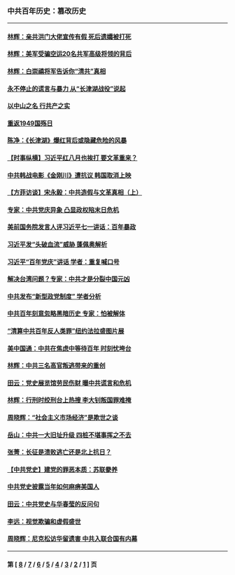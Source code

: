 ### 中共百年历史：篡改历史
---
#### [林辉：亲共洪门大佬宣传有假 死后遗孀被打死](../../pages/nf1176115/n14057205.md?08250430) 
#### [林辉：美军受骗空运20名共军高级将领的背后](../../pages/nf1176115/n14052185.md?08250430) 
#### [林辉：白崇禧将军告诉你“清共”真相](../../pages/nf1176115/n14044216.md?08250430) 
#### [永不停止的谎言与暴力 从“长津湖战役”说起](../../pages/nf1176115/n13494094.md?08250430) 
#### [以中山之名 行共产之实](../../pages/nf1176115/n13346437.md?08250430) 
#### [重返1949国殇日](../../pages/nf1176115/n13346372.md?08250430) 
#### [陈净：《长津湖》爆红背后或隐藏危险的风暴](../../pages/nf1176115/n13314364.md?08250430) 
#### [【时事纵横】习近平红八月也挨打 要文革重来？](../../pages/nf1176115/n13231393.md?08250430) 
#### [中共韩战电影《金刚川》遭抗议 韩国取消上映](../../pages/nf1176115/n13219114.md?08250430) 
#### [【方菲访谈】宋永毅：中共造假与文革真相（上）](../../pages/nf1176115/n13200760.md?08250430) 
#### [专家：中共党庆异象 凸显政权陷末日危机](../../pages/nf1176115/n13067084.md?08250430) 
#### [美前国务院发言人评习近平七一讲话：百年暴政](../../pages/nf1176115/n13066986.md?08250430) 
#### [习近平发“头破血流”威胁 蓬佩奥解析](../../pages/nf1176115/n13063604.md?08250430) 
#### [习近平“百年党庆”讲话 学者：重复喊口号](../../pages/nf1176115/n13061411.md?08250430) 
#### [解决台湾问题？专家：中共才是分裂中国元凶](../../pages/nf1176115/n13060811.md?08250430) 
#### [中共发布“新型政党制度” 学者分析](../../pages/nf1176115/n13056354.md?08250430) 
#### [中共百年刻意忽略黑暗历史 专家：怕被解体](../../pages/nf1176115/n13056056.md?08250430) 
#### [“清算中共百年反人类罪”纽约法拉盛图片展](../../pages/nf1176115/n13052220.md?08250430) 
#### [美中国通：中共在焦虑中等待百年 时刻忧垮台](../../pages/nf1176115/n13048820.md?08250430) 
#### [林辉：中共三名高官叛逃带来的重创](../../pages/nf1176115/n13035206.md?08250430) 
#### [田云：党史展览馆劳民伤财 曝中共谎言和危机](../../pages/nf1176115/n13033900.md?08250430) 
#### [林辉：行刑时绞刑台上热搜 李大钊叛国罪难掩](../../pages/nf1176115/n13031965.md?08250430) 
#### [周晓辉：“社会主义市场经济”是欺世之谈](../../pages/nf1176115/n13024090.md?08250430) 
#### [岳山：中共一大旧址升级 四桩不堪事挥之不去](../../pages/nf1176115/n13021697.md?08250430) 
#### [张菁：长征是溃败逃亡还是北上抗日？](../../pages/nf1176115/n13020585.md?08250430) 
#### [【中共党史】建党的罪恶本质：苏联豢养](../../pages/nf1176115/n13011888.md?08250430) 
#### [中共党史披露当年如何麻痹美国人](../../pages/nf1176115/n12966400.md?08250430) 
#### [田云：中共党史与华春莹的反问句](../../pages/nf1176115/n12765178.md?08250430) 
#### [李远：视觉欺骗和虚假盛世](../../pages/nf1176115/n12993376.md?08250430) 
#### [周晓辉：尼克松访华留遗害 中共入联合国有内幕](../../pages/nf1176115/n12991422.md?08250430) 

---
#### 第 [ [8](./8.md?08250430) / [7](./7.md?08250430) / [6](./6.md?08250430) / [5](./5.md?08250430) / [4](./4.md?08250430) / [3](./3.md?08250430) / [2](./2.md?08250430) / [1](./1.md?08250430) ] 页
